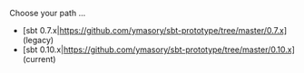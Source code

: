 Choose your path ...

- [sbt 0.7.x|https://github.com/ymasory/sbt-prototype/tree/master/0.7.x] (legacy)
- [sbt 0.10.x|https://github.com/ymasory/sbt-prototype/tree/master/0.10.x] (current)
